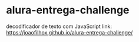 # alura-entrega-challenge
decodificador de texto com JavaScript
link: https://joaofilhox.github.io/alura-entrega-challenge/
